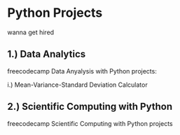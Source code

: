 # Python Projects

wanna get hired

## 1.) Data Analytics

freecodecamp Data Anyalysis with Python projects:

i.) Mean-Variance-Standard Deviation Calculator

## 2.) Scientific Computing with Python

freecodecamp Scientific Computing with Python projects
